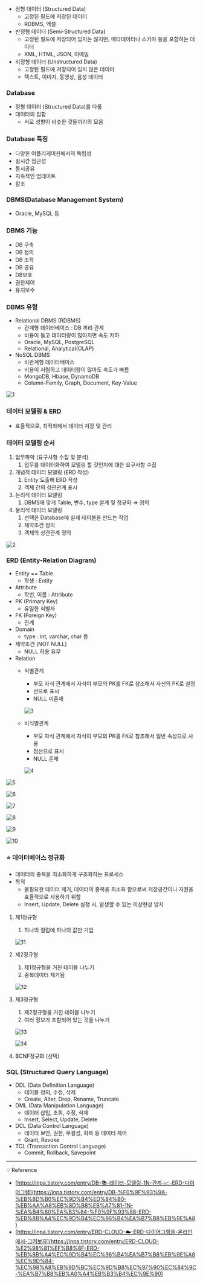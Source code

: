 - 정형 데이터 (Structured Data)
    - 고정된 필드에 저장된 데이터
    - RDBMS, 엑셀
- 반정형 데이터 (Semi-Structured Data)
    - 고정된 필드에 저장되어 있지는 않지만, 메타데이터나 스키마 등을 포함하는 데이터
    - XML, HTML, JSON, 이메일
- 비정형 데이터 (Unstructured Data)
    - 고정된 필드에 저장되어 있지 않은 데이터
    - 텍스트, 이미지, 동영상, 음성 데이터

### Database
- 정형 데이터 (Structured Data)를 다룸
- 데이터의 집합
    - 서로 성향이 비슷한 것들끼리의 모음

### Database 특징

- 다양한 어플리케이션에서의 독립성
- 실시간 접근성
- 동시공유
- 지속적인 업데이트
- 참조

### DBMS(Database Management System)

- Oracle, MySQL 등

### DBMS 기능

- DB 구축
- DB 정의
- DB 조작
- DB 공유
- DB보호
- 권한제어
- 유지보수

### DBMS 유형

- Relational DBMS (RDBMS)
    - 관계형 데이터베이스 : DB 끼리 관계
    - 비용이 들고 데이터량이 많아지면 속도 저하
    - Oracle, MySQL, PostgreSQL
    - Relational, Analytical(OLAP)
- NoSQL DBMS
    - 비관계형 데이터베이스
    - 비용이 저렴하고 데이터량이 많아도 속도가 빠름
    - MongoDB, Hbase, DynamoDB
    - Column-Family, Graph, Document, Key-Value

![1](./img/img_sql1.png)

### 데이터 모델링 & ERD

- 효율적으로, 최적화해서 데이터 저장 및 관리

### 데이터 모델링 순서

1. 업무파악 (요구사항 수집 및 분석)
    1. 업무를 데이터화하여 모델링 할 것인지에 대한 요구사항 수집
2. 개념적 데이터 모델링 (ERD 작성)
    1. Entity 도출해 ERD 작성
    2. 객체 간의 상관관계 표시
3. 논리적 데이터 모델링
    1. DBMS에 맞게 Table, 변수, type 설계 및 정규화 ⇒ 정의
4. 물리적 데이터 모델링
    1. 선택한 Database에 실제 테이블을 만드는 작업
    2. 제약조건 정의
    3. 객체의 상관관계 정의

![2](./img/img_sql2.png)

### ERD (Entity-Relation Diagram)

- Entity == Table
    - 학생 : Entity
- Attribute
    - 학번, 이름 : Attribute
- PK (Primary Key)
    - 유일한 식별자
- FK (Foreign Key)
    - 관계
- Domain
    - type : int, varchar, char 등
- 제약조건 (NOT NULL)
    - NULL 허용 유무
- Relation
    - 식별관계
        - 부모 자식 관계에서 자식이 부모의 PK를 FK로 참조해서 자신의 PK로 설정
        - 선으로 표시
        - NULL 미존재
        
        ![3](./img/img_sql3.png)

    - 비식별관계
        - 부모 자식 관계에서 자식이 부모의 PK를 FK로 참조해서 일반 속성으로 사용
        - 점선으로 표시
        - NULL 존재
        
        ![4](./img/img_sql4.png)


![5](./img/img_sql5.png)

![6](./img/img_sql6.png)

![7](./img/img_sql7.png)

![8](./img/img_sql8.png)

![9](./img/img_sql9.png)

![10](./img/img_sql10.png)


### ⭐ 데이터베이스 정규화

- 데이터의 중복을 최소화하게 구조화하는 프로세스
- 목적
    - 불필요한 데이터 제거, 데이터의 중복을 최소화 함으로써 저장공간이나 자원을 효율적으로 사용하기 위함
    - Insert, Update, Delete 실행 시, 발생할 수 있는 이상현상 방지
1. 제1정규형
    1. 하나의 컬럼에 하나의 값만 기입
    
    ![11](./img/img_sql11.png)

2. 제2정규형
    1. 제1정규형을 거친 테이블 나누기
    2. 중복데이터 제거됨
    
    ![12](./img/img_sql12.png)

3. 제3정규형
    1. 제2정규형을 거친 테이블 나누기
    2. 여러 정보가 포함되어 있는 것을 나누기
    
    ![13](./img/img_sql13.png)

    ![14](./img/img_sql14.png)

4. BCNF정규화 (선택)

### SQL (Structured Query Language)

- DDL (Data Definition Language)
    - 테이블 정의, 수정, 삭제
    - Create, Alter, Drop, Rename, Truncate
- DML (Data Manipulation Language)
    - 데이터 삽입, 조회, 수정, 삭제
    - Insert, Select, Update, Delete
- DCL (Data Control Language)
    - 데이터 보안, 권한, 무결성, 회복 등 데이터 제어
    - Grant, Revoke
- TCL (Transaction Control Language)
    - Commit, Rollback, Savepoint

--------------------------------
<aside>
💡 Reference

</aside>

- [https://inpa.tistory.com/entry/DB-📚-데이터-모델링-1N-관계-📈-ERD-다이어그램](https://inpa.tistory.com/entry/DB-%F0%9F%93%9A-%EB%8D%B0%EC%9D%B4%ED%84%B0-%EB%AA%A8%EB%8D%B8%EB%A7%81-1N-%EA%B4%80%EA%B3%84-%F0%9F%93%88-ERD-%EB%8B%A4%EC%9D%B4%EC%96%B4%EA%B7%B8%EB%9E%A8)
- [https://inpa.tistory.com/entry/ERD-CLOUD-☁️-ERD-다이어그램을-온라인에서-그려보자](https://inpa.tistory.com/entry/ERD-CLOUD-%E2%98%81%EF%B8%8F-ERD-%EB%8B%A4%EC%9D%B4%EC%96%B4%EA%B7%B8%EB%9E%A8%EC%9D%84-%EC%98%A8%EB%9D%BC%EC%9D%B8%EC%97%90%EC%84%9C-%EA%B7%B8%EB%A0%A4%EB%B3%B4%EC%9E%90)
